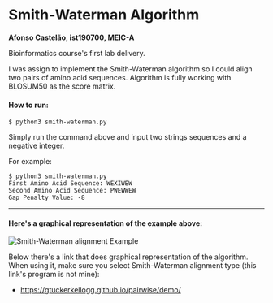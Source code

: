 # Smith-Waterman Algorithm

**Afonso Castelão, ist190700, MEIC-A**

Bioinformatics course's first lab delivery.

I was assign to implement the Smith-Waterman algorithm so I could align two pairs of amino acid sequences. Algorithm is fully working with BLOSUM50 as the score matrix.

#### How to run:
```
$ python3 smith-waterman.py
```
Simply run the command above and input two strings sequences and a negative integer.

For example:
```
$ python3 smith-waterman.py
First Amino Acid Sequence: WEXIWEW
Second Amino Acid Sequence: PWEWWEW
Gap Penalty Value: -8
```

---

#### Here's a graphical representation of the example above:
![Smith-Waterman alignment Example](https://github.com/CastleAf/IST_BioInformaticsCourse/blob/master/Smith-Waterman/img/Example_Alignment.png?raw=true)

Below there's a link that does graphical representation of the algorithm. When using it, make sure you select Smith-Waterman alignment type (this link's program is not mine):

* https://gtuckerkellogg.github.io/pairwise/demo/

